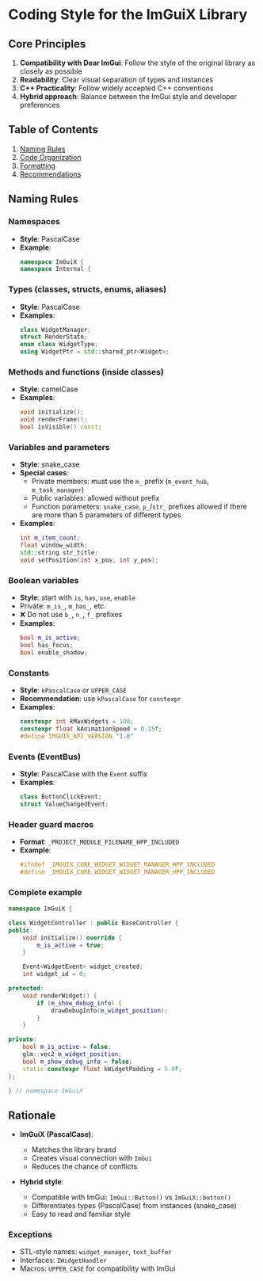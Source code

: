 # Coding Style for the ImGuiX Library

## Core Principles
1. **Compatibility with Dear ImGui**: Follow the style of the original library as closely as possible
2. **Readability**: Clear visual separation of types and instances
3. **C++ Practicality**: Follow widely accepted C++ conventions
4. **Hybrid approach**: Balance between the ImGui style and developer preferences

## Table of Contents
1. [Naming Rules](#naming-rules)
2. [Code Organization](#code-organization)
3. [Formatting](#formatting)
4. [Recommendations](#recommendations)

## Naming Rules

### Namespaces
- **Style**: PascalCase
- **Example**:
  ```cpp
  namespace ImGuiX {
  namespace Internal {
  ```

### Types (classes, structs, enums, aliases)
- **Style**: PascalCase
- **Examples**:
  ```cpp
  class WidgetManager;
  struct RenderState;
  enum class WidgetType;
  using WidgetPtr = std::shared_ptr<Widget>;
  ```

### Methods and functions (inside classes)
- **Style**: camelCase
- **Examples**:
  ```cpp
  void initialize();
  void renderFrame();
  bool isVisible() const;
  ```

### Variables and parameters
- **Style**: snake_case
- **Special cases**:
  - Private members: must use the `m_` prefix (`m_event_hub`, `m_task_manager`)
  - Public variables: allowed without prefix
  - Function parameters: `snake_case`, `p_`/`str_` prefixes allowed if there are more than 5 parameters of different types
- **Examples**:
  ```cpp
  int m_item_count;
  float window_width;
  std::string str_title;
  void setPosition(int x_pos, int y_pos);
  ```

### Boolean variables
- **Style**: start with `is`, `has`, `use`, `enable`
- Private: `m_is_`, `m_has_`, etc.
- ❌ Do not use `b_`, `n_`, `f_` prefixes
- **Examples**:
  ```cpp
  bool m_is_active;
  bool has_focus;
  bool enable_shadow;
  ```

### Constants
- **Style**: `kPascalCase` or `UPPER_CASE`
- **Recommendation**: use `kPascalCase` for `constexpr`
- **Examples**:
  ```cpp
  constexpr int kMaxWidgets = 100;
  constexpr float kAnimationSpeed = 0.15f;
  #define IMGUIX_API_VERSION "1.0"
  ```

### Events (EventBus)
- **Style**: PascalCase with the `Event` suffix
- **Examples**:
  ```cpp
  class ButtonClickEvent;
  struct ValueChangedEvent;
  ```

### Header guard macros
- **Format**: `_PROJECT_MODULE_FILENAME_HPP_INCLUDED`
- **Example**:
  ```cpp
  #ifndef _IMGUIX_CORE_WIDGET_WIDGET_MANAGER_HPP_INCLUDED
  #define _IMGUIX_CORE_WIDGET_WIDGET_MANAGER_HPP_INCLUDED
  ```

### Complete example
```cpp
namespace ImGuiX {

class WidgetController : public BaseController {
public:
    void initialize() override {
        m_is_active = true;
    }

    Event<WidgetEvent> widget_created;
    int widget_id = 0;

protected:
    void renderWidget() {
        if (m_show_debug_info) {
            drawDebugInfo(m_widget_position);
        }
    }

private:
    bool m_is_active = false;
    glm::vec2 m_widget_position;
    bool m_show_debug_info = false;
    static constexpr float kWidgetPadding = 5.0f;
};

} // namespace ImGuiX
```

## Rationale
- **ImGuiX (PascalCase)**:
  - Matches the library brand
  - Creates visual connection with `ImGui`
  - Reduces the chance of conflicts

- **Hybrid style**:
  - Compatible with ImGui: `ImGui::Button()` vs `ImGuiX::button()`
  - Differentiates types (PascalCase) from instances (snake_case)
  - Easy to read and familiar style

### Exceptions
- STL-style names: `widget_manager`, `text_buffer`
- Interfaces: `IWidgetHandler`
- Macros: `UPPER_CASE` for compatibility with ImGui
